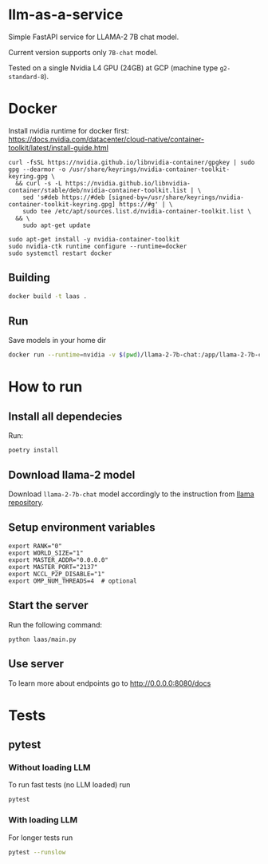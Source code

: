 # llm-as-a-service
Simple FastAPI service for LLAMA-2 7B chat model.

Current version supports only `7B-chat` model.

Tested on a single Nvidia L4 GPU (24GB) at GCP (machine type `g2-standard-8`).


# Docker
Install nvidia runtime for docker first: https://docs.nvidia.com/datacenter/cloud-native/container-toolkit/latest/install-guide.html

```
curl -fsSL https://nvidia.github.io/libnvidia-container/gpgkey | sudo gpg --dearmor -o /usr/share/keyrings/nvidia-container-toolkit-keyring.gpg \
  && curl -s -L https://nvidia.github.io/libnvidia-container/stable/deb/nvidia-container-toolkit.list | \
    sed 's#deb https://#deb [signed-by=/usr/share/keyrings/nvidia-container-toolkit-keyring.gpg] https://#g' | \
    sudo tee /etc/apt/sources.list.d/nvidia-container-toolkit.list \
  && \
    sudo apt-get update

sudo apt-get install -y nvidia-container-toolkit
sudo nvidia-ctk runtime configure --runtime=docker
sudo systemctl restart docker
```
## Building
```bash
docker build -t laas .
```

## Run
Save models in your home dir
```bash
docker run --runtime=nvidia -v $(pwd)/llama-2-7b-chat:/app/llama-2-7b-chat  -v {$HOME}/.cache/huggingface/hub/:/root/.cache/huggingface/hub/ --gpus all -p 8080:8080 laas 
```

# How to run

## Install all dependecies
Run:
```shell
poetry install
```

## Download llama-2 model
Download `llama-2-7b-chat` model accordingly to the instruction from [llama repository](https://github.com/facebookresearch/llama/tree/ea9f33d6d3ea8ed7d560d270986407fd6c2e52b7).

## Setup environment variables
```shell
export RANK="0"
export WORLD_SIZE="1"
export MASTER_ADDR="0.0.0.0"
export MASTER_PORT="2137"
export NCCL_P2P_DISABLE="1"
export OMP_NUM_THREADS=4  # optional
```


## Start the server
Run the following command:
```shell
python laas/main.py
```

## Use server
To learn more about endpoints go to http://0.0.0.0:8080/docs


# Tests

## pytest

### Without loading LLM
To run fast tests (no LLM loaded) run
```bash
pytest
```

### With loading LLM
For longer tests run
```bash
pytest --runslow
```



